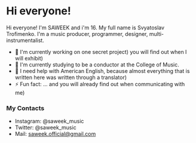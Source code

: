 # Hi everyone!

Hi everyone! I'm SAWEEK and i'm 16. My full name is Svyatoslav Trofimenko. I'm a music producer, programmer, designer, multi-instrumentalist.

- 🔭 I'm currently working on one secret project) you will find out when I will exhibit)
- 🌱 I'm currently studying to be a conductor at the College of Music.
- 🤔 I need help with American English, because almost everything that is written here was written through a translator)
- ⚡ Fun fact: ... and you will already find out when communicating with me)
### My Contacts
- Instagram: @saweek_music
- Twitter: @saweek_music
- Mail: saweek.official@gmail.com
